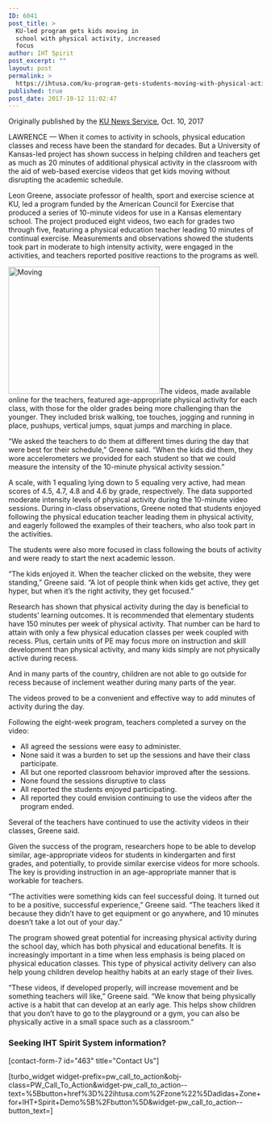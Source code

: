 ```yaml
---
ID: 6041
post_title: >
  KU-led program gets kids moving in
  school with physical activity, increased
  focus
author: IHT Spirit
post_excerpt: ""
layout: post
permalink: >
  https://ihtusa.com/ku-program-gets-students-moving-with-physical-activity-increased-focus/
published: true
post_date: 2017-10-12 11:02:47
---
```

Originally published by the <a href="https://news.ku.edu/2017/09/29/ku-led-program-gets-kids-moving-school-physical-activity-increased-focus" target="_blank" rel="nofollow noopener">KU News Service</a>, Oct. 10, 2017

LAWRENCE — When it comes to activity in schools, physical education classes and recess have been the standard for decades. But a University of Kansas-led project has shown success in helping children and teachers get as much as 20 minutes of additional physical activity in the classroom with the aid of web-based exercise videos that get kids moving without disrupting the academic schedule.

Leon Greene, associate professor of health, sport and exercise science at KU, led a program funded by the American Council for Exercise that produced a series of 10-minute videos for use in a Kansas elementary school. The project produced eight videos, two each for grades two through five, featuring a physical education teacher leading 10 minutes of continual exercise. Measurements and observations showed the students took part in moderate to high intensity activity, were engaged in the activities, and teachers reported positive reactions to the programs as well.

<!--more--><a href="https://ihtusa.com/wp-content/uploads/2017/10/ExerciseGirl600.jpg"><img class="alignleft wp-image-6042 size-medium" src="https://ihtusa.com/wp-content/uploads/2017/10/ExerciseGirl600-300x252.jpg" alt="Moving" width="300" height="252" /></a>The videos, made available online for the teachers, featured age-appropriate physical activity for each class, with those for the older grades being more challenging than the younger. They included brisk walking, toe touches, jogging and running in place, pushups, vertical jumps, squat jumps and marching in place.

“We asked the teachers to do them at different times during the day that were best for their schedule,” Greene said. “When the kids did them, they wore accelerometers we provided for each student so that we could measure the intensity of the 10-minute physical activity session.”

A scale, with 1 equaling lying down to 5 equaling very active, had mean scores of 4.5, 4.7, 4.8 and 4.6 by grade, respectively. The data supported moderate intensity levels of physical activity during the 10-minute video sessions. During in-class observations, Greene noted that students enjoyed following the physical education teacher leading them in physical activity, and eagerly followed the examples of their teachers, who also took part in the activities.

The students were also more focused in class following the bouts of activity and were ready to start the next academic lesson.

“The kids enjoyed it. When the teacher clicked on the website, they were standing,” Greene said. “A lot of people think when kids get active, they get hyper, but when it’s the right activity, they get focused.”

Research has shown that physical activity during the day is beneficial to students’ learning outcomes. It is recommended that elementary students have 150 minutes per week of physical activity. That number can be hard to attain with only a few physical education classes per week coupled with recess. Plus, certain units of PE may focus more on instruction and skill development than physical activity, and many kids simply are not physically active during recess.

And in many parts of the country, children are not able to go outside for recess because of inclement weather during many parts of the year.

The videos proved to be a convenient and effective way to add minutes of activity during the day.

Following the eight-week program, teachers completed a survey on the video:
<ul>
 	<li>All agreed the sessions were easy to administer.</li>
 	<li>None said it was a burden to set up the sessions and have their class participate.</li>
 	<li>All but one reported classroom behavior improved after the sessions.</li>
 	<li>None found the sessions disruptive to class</li>
 	<li>All reported the students enjoyed participating.</li>
 	<li>All reported they could envision continuing to use the videos after the program ended.</li>
</ul>
Several of the teachers have continued to use the activity videos in their classes, Greene said.

Given the success of the program, researchers hope to be able to develop similar, age-appropriate videos for students in kindergarten and first grades, and potentially, to provide similar exercise videos for more schools. The key is providing instruction in an age-appropriate manner that is workable for teachers.

“The activities were something kids can feel successful doing. It turned out to be a positive, successful experience,” Greene said. “The teachers liked it because they didn’t have to get equipment or go anywhere, and 10 minutes doesn’t take a lot out of your day.”

The program showed great potential for increasing physical activity during the school day, which has both physical and educational benefits. It is increasingly important in a time when less emphasis is being placed on physical education classes. This type of physical activity delivery can also help young children develop healthy habits at an early stage of their lives.

“These videos, if developed properly, will increase movement and be something teachers will like,” Greene said. “We know that being physically active is a habit that can develop at an early age. This helps show children that you don’t have to go to the playground or a gym, you can also be physically active in a small space such as a classroom.”
<h3 class="article-newsletter-signup">Seeking IHT Spirit System information?</h3>
<p class="article-newsletter-signup">[contact-form-7 id="463" title="Contact Us"]</p>
[turbo_widget widget-prefix=pw_call_to_action&obj-class=PW_Call_To_Action&widget-pw_call_to_action--text=%5Bbutton+href%3D%22ihtusa.com%2Fzone%22%5Dadidas+Zone+for+IHT+Spirit+Demo%5B%2Fbutton%5D&widget-pw_call_to_action--button_text=]